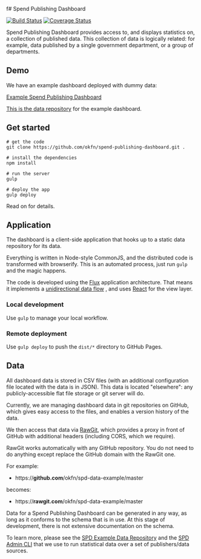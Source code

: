 f# Spend Publishing Dashboard

[![Build Status](https://travis-ci.org/okfn/spend-publishing-dashboard.svg)](https://travis-ci.org/okfn/spend-publishing-dashboard)
[![Coverage Status](https://coveralls.io/repos/okfn/spend-publishing-dashboard/badge.svg)](https://coveralls.io/r/okfn/spend-publishing-dashboard)

Spend Publishing Dashboard provides access to, and displays statistics on,
a collection of published data. This collection of data is logically related:
for example, data published by a single government department, or a group
of departments.

## Demo

We have an example dashboard deployed with dummy data:

[Example Spend Publishing Dashboard](http://example.dashboards.okfnlabs.org/)

[This is the data repository](https://github.com/okfn/spd-data-example) for the example dashboard.

## Get started

```
# get the code
git clone https://github.com/okfn/spend-publishing-dashboard.git .

# install the dependencies
npm install

# run the server
gulp

# deploy the app
gulp deploy
```

Read on for details.

## Application

The dashboard is a client-side application that hooks up to a static data repository
for its data.

Everything is written in Node-style CommonJS, and the distributed code is
transformed with browserify. This is an automated process, just run `gulp`
and the magic happens.

The code is developed using the [Flux](http://facebook.github.io/flux/)
application architecture. That means it implements a [unidirectional data flow](http://facebook.github.io/flux/docs/overview.html#structure-and-data-flow)
, and uses [React](https://facebook.github.io/react/) for the view layer.

### Local development

Use `gulp` to manage your local workflow.

### Remote deployment

Use `gulp deploy` to push the `dist/*` directory to GitHub Pages.


## Data

All dashboard data is stored in CSV files (with an additional configuration file
located with the data is in JSON). This data is located "elsewhere": any
publicly-accessible flat file storage or git server will do.

Currently, we are managing dashboard data in git repositories on GitHub,
which gives easy access to the files, and enables a version history of the data.

We then access that data via [RawGit](https://rawgit.com/), which provides a proxy
in front of GitHub with additional headers (including CORS, which we require).

RawGit works automatically with any GitHub repository. You do not need to do anything
except replace the GitHub domain with the RawGit one.

For example:

* https://**github.com**/okfn/spd-data-example/master

becomes:

* https://**rawgit.com**/okfn/spd-data-example/master

Data for a Spend Publishing Dashboard can be generated in any way, as long
as it conforms to the schema that is in use. At this stage of development,
there is not extensive documentation on the schema.

To learn more, please see the [SPD Example Data Repository](https://github.com/okfn/spd-data-example)
and the [SPD Admin CLI](https://github.com/okfn/spd-admin) that we use to run
statistical data over a set of publishers/data sources.
